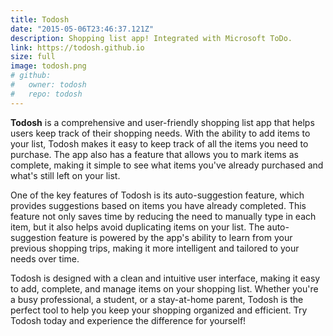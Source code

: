 ```yaml
---
title: Todosh
date: "2015-05-06T23:46:37.121Z"
description: Shopping list app! Integrated with Microsoft ToDo.
link: https://todosh.github.io
size: full
image: todosh.png
# github:
#   owner: todosh
#   repo: todosh
---
```


**Todosh** is a comprehensive and user-friendly shopping list app that helps users keep track of their shopping needs. With the ability to add items to your list, Todosh makes it easy to keep track of all the items you need to purchase. The app also has a feature that allows you to mark items as complete, making it simple to see what items you've already purchased and what's still left on your list.

One of the key features of Todosh is its auto-suggestion feature, which provides suggestions based on items you have already completed. This feature not only saves time by reducing the need to manually type in each item, but it also helps avoid duplicating items on your list. The auto-suggestion feature is powered by the app's ability to learn from your previous shopping trips, making it more intelligent and tailored to your needs over time.

Todosh is designed with a clean and intuitive user interface, making it easy to add, complete, and manage items on your shopping list. Whether you're a busy professional, a student, or a stay-at-home parent, Todosh is the perfect tool to help you keep your shopping organized and efficient. Try Todosh today and experience the difference for yourself!
